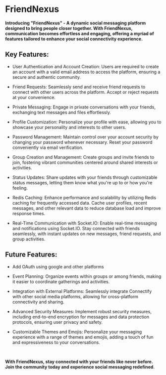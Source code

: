 # FriendNexus

**Introducing "FriendNexus" - A dynamic social messaging platform designed to bring people closer together. With FriendNexus, communication becomes effortless and engaging, offering a myriad of features tailored to enhance your social connectivity experience.**

## Key Features:

- User Authentication and Account Creation: Users are required to create an account with a valid email address to access the platform, ensuring a secure and authentic community.

- Friend Requests: Seamlessly send and receive friend requests to connect with other users across the platform. Accept or reject requests at your convenience.

- Private Messaging: Engage in private conversations with your friends, exchanging text messages and files effortlessly.

- Profile Customization: Personalize your profile with ease, allowing you to showcase your personality and interests to other users.

- Password Management: Maintain control over your account security by changing your password whenever necessary. Reset your password conveniently via email verification.

- Group Creation and Management: Create groups and invite friends to join, fostering vibrant communities centered around shared interests or activities.

- Status Updates: Share updates with your friends through customizable status messages, letting them know what you're up to or how you're feeling.

- Redis Caching: Enhance performance and scalability by utilizing Redis caching for frequently accessed data. Cache user profiles, recent messages, and other relevant data to reduce database load and improve response times.

- Real-Time Communication with Socket.IO: Enable real-time messaging and notifications using Socket.IO. Stay connected with friends seamlessly, with instant updates on new messages, friend requests, and group activities.

## Future Features:

- Add OAuth using google and other platforms

- Event Planning: Organize events within groups or among friends, making it easier to coordinate gatherings and activities.

- Integration with External Platforms: Seamlessly integrate Connectify with other social media platforms, allowing for cross-platform connectivity and sharing.

- Advanced Security Measures: Implement robust security measures, including end-to-end encryption for messages and data protection protocols, ensuring user privacy and safety.

- Customizable Themes and Emojis: Personalize your messaging experience with a range of themes and emojis, adding a touch of fun and expressiveness to your conversations.

<br>

**With FriendNexus, stay connected with your friends like never before. Join the community today and experience social messaging redefined**.
